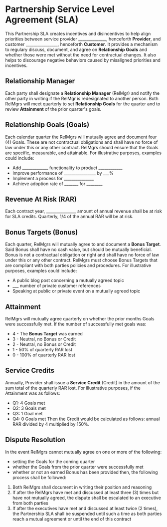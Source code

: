 # Partnership Service Level Agreement (SLA)
This Partnership SLA creates incentives and disincentives to help align priorities between service provider ______________, henceforth **Provider**, and customer ________________, henceforth **Customer**. It provides a mechanism to regulary discuss, document, and agree on **Relationship Goals** and whether those were met without the need for contractual changes.  It also helps to discourage negative behaviors caused by misaligned priorities and incentives.

## Relationship Manager
Each party shall designate a **Relationship Manager** (RelMgr) and notify the other party in writing if the RelMgr is redesignated to another person. Both RelMgrs will meet quarterly to set **Relationship Goals** for the quarter and to review **Attainment** of the prior quarter's goals.

## Relationship Goals (Goals)
Each calendar quarter the RelMgrs will mutually agree and document four (4) Goals.  These are not contractual obligations and shall have no force of law under this or any other contract. RelMgrs should ensure that the Goals are specific, measurable, and attainable. For illustrative purposes, examples could include:
- Add _____________ functionality to product ____________
- Improve performance of ________________ by ___%
- Implement a process for _______________
- Achieve adoption rate of _______ for ________

## Revenue At Risk (RAR)
Each contract year, _______________ amount of annual revenue shall be at risk for SLA credits.  Quarterly, 1/4 of the annual RAR will be at risk.

## Bonus Targets (Bonus)
Each quarter, RelMgrs will mutually agree to and document a **Bonus Target**.  Said Bonus shall have no cash value, but should be mutually beneficial. Bonus is not a contractual obligation or right and shall have no force of law under this or any other contract.  RelMgrs must choose Bonus Targets that are compliant with both parties policies and procedures.  For illustrative purposes, examples could include:
- A public blog post concerning a mutually agreed topic
- ___ number of private customer references
- Speaking at public or private event on a mutually agreed topic

## Attainment
RelMgrs will mutually agree quarterly on whether the prior months Goals were successfully met.  If the number of successfully met goals was:
- 4 - The **Bonus Target** was earned
- 3 - Neutral, no Bonus or Credit
- 2 - Neutral, no Bonus or Credit
- 1 - 50% of quarterly RAR lost
- 0 - 100% of quarterly RAR lost

## Service Credits
Annually, Provider shall issue a **Service Credit** (Credit) in the amount of the sum total of the quarterly RAR lost.  For illustrative purposes, if the Attainment was as follows:
- Q1: 4 Goals met
- Q2: 3 Goals met
- Q3: 1 Goal met
- Q4: 0 Goals met
Then the Credit would be calculated as follows: annual RAR divided by 4 multiplied by 150%.

## Dispute Resolution
In the event RelMgrs cannot mutually agree on one or more of the following:
- setting the Goals for the coming quarter 
- whether the Goals from the prior quarter were successfully met
- whether or not an earned Bonus has been provided
then, the following process shall be followed:
1. Both RelMgrs shall document in writing their position and reasoning
2. If after the RelMgrs have met and discussed at least three (3) times but have not mutually agreed, the dispute shall be escalated to an executive from both parties
3. If after the executives have met and discussed at least twice (2 times), the Partnership SLA shall be suspended until such a time as both parties reach a mutual agreement or until the end of this contract
